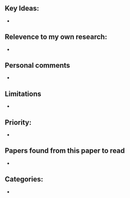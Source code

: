 ## Key Ideas: 
-

## Relevence to my own research: 
-

## Personal comments 
-

## Limitations
-

## Priority:
-

## Papers found from this paper to read 
-

## Categories: 
-
